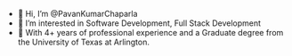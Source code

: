 - 👋 Hi, I’m @PavanKumarChaparla
- 👀 I’m interested in Software Development, Full Stack Development
- 🌱 With 4+ years of professional experience and a Graduate degree from the University of Texas at Arlington.

<!---
PavanKumarChaparla/PavanKumarChaparla is a ✨ special ✨ repository because its `README.md` (this file) appears on your GitHub profile.
You can click the Preview link to take a look at your changes.
--->

